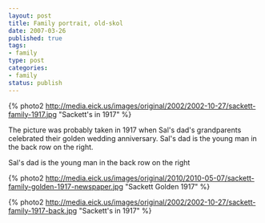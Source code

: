 ```yaml
--- 
layout: post
title: Family portrait, old-skol
date: 2007-03-26
published: true
tags: 
- family
type: post
categories: 
- family
status: publish
---
```

{% photo2 http://media.eick.us/images/original/2002/2002-10-27/sackett-family-1917.jpg "Sackett's in 1917" %}

The picture was probably taken in 1917 when Sal's dad's grandparents celebrated their golden wedding anniversary. Sal's dad is the young man in the back row on the right. 

Sal's dad is the young man in the back row on the right

{% photo2 http://media.eick.us/images/original/2010/2010-05-07/sackett-family-golden-1917-newspaper.jpg "Sackett Golden 1917" %}

{% photo2 http://media.eick.us/images/original/2002/2002-10-27/sackett-family-1917-back.jpg "Sackett's in 1917" %}

